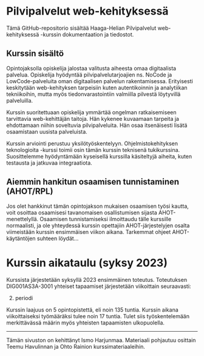 # Pilvipalvelut web-kehityksessä

Tämä GitHub-repositorio sisältää Haaga-Helian Pilvipalvelut web-kehityksessä -kurssin dokumentaation ja tiedostot.

## Kurssin sisältö

Opintojaksolla opiskelija jalostaa valitusta aiheesta omaa digitaalista palvelua.
Opiskelija hyödyntää pilvipalvelutarjoajien ns. NoCode ja LowCode-palveluita oman digitaalisen palvelun rakentamisessa. 
Erityisesti keskitytään web-kehityksen tarpeisiin kuten autentikoinnin ja analytiikan tekniikoihin, mutta myös tiedonvarastointiin valmiilla pilvestä löytyvillä palveluilla.

Kurssin suoritettuaan opiskelija ymmärtää ongelman ratkaisemiseen tarvittavia web-kehittäjän taitoja. Hän kykenee kuvaamaan tarpeita ja ehdottamaan niihin soveltuvia pilvipalveluita. Hän osaa itsenäisesti lisätä osaamistaan uusista palveluista. 

Kurssin arviointi perustuu yksilötyöskentelyyn.
Ohjelmistokehityksen teknologioita -kurssi toimii osin tämän kurssin teknisenä tukikurssina. Suosittelemme hyödyntämään kyseisellä kurssilla käsiteltyjä aiheita, kuten testausta ja jatkuvaa integraatiota.

## Aiemmin hankitun osaamisen tunnistaminen (AHOT/RPL)

Jos olet hankkinut tämän opintojakson mukaisen osaamisen työsi kautta, voit osoittaa osaamisesi tavanomaisen osallistumisen sijasta AHOT-menettelyllä. Osaamisen tunnistamiseksi ilmoittaudu tälle kurssille normaalisti, ja ole yhteydessä kurssin opettajiin AHOT-järjestelyjen osalta viimeistään kurssin ensimmäisen viikon aikana.
Tarkemmat ohjeet AHOT-käytäntöjen suhteen löydät...

# Kurssin aikataulu (syksy 2023)

Kurssista järjestetään syksyllä 2023 ensimmäinen toteutus. Toteutuksen DIG001AS3A-3001 yhteiset tapaamiset järjestetään viikoittain seuraavasti:

2. periodi


Kurssin laajuus on 5 opintopistettä, eli noin 135 tuntia. Kurssin aikana viikoittaiseksi työmääräksi tulee noin 17 tuntia. Tulet siis työskentelemään merkittävässä määrin myös yhteisten tapaamisten ulkopuolella.

------

Tämän sivuston on kehittänyt Ismo Harjunmaa. Materiaali pohjautuu osittain Teemu Havulinnan ja Ohto Rainion kurssimateriaaleihin.
